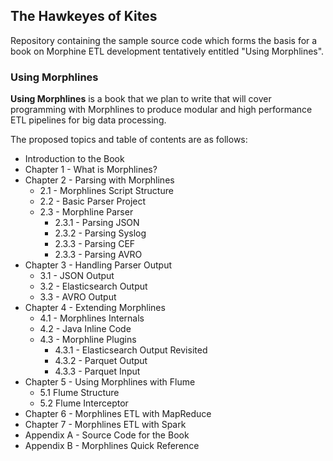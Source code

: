 ## The Hawkeyes of Kites

Repository containing the sample source code which forms the basis for a book on Morphine ETL development tentatively entitled "Using Morphlines".  

### Using Morphlines

**Using Morphlines** is a book that we plan to write that will cover programming with Morphlines to produce modular and high performance ETL pipelines for big data processing.  

The proposed topics and table of contents are as follows:

- Introduction to the Book
- Chapter 1  - What is Morphlines?
- Chapter 2  - Parsing with Morphlines
  - 2.1 - Morphlines Script Structure
  - 2.2 - Basic Parser Project
  - 2.3 - Morphline Parser
    - 2.3.1 - Parsing JSON
    - 2.3.2 - Parsing Syslog
    - 2.3.3 - Parsing CEF
    - 2.3.3 - Parsing AVRO
- Chapter 3  - Handling Parser Output
  - 3.1 - JSON Output
  - 3.2 - Elasticsearch Output
  - 3.3 - AVRO Output
- Chapter 4  - Extending Morphlines
  - 4.1 - Morphlines Internals
  - 4.2 - Java Inline Code
  - 4.3 - Morphline Plugins
    - 4.3.1 - Elasticsearch Output Revisited
    - 4.3.2 - Parquet Output
    - 4.3.3 - Parquet Input
- Chapter 5  - Using Morphlines with Flume
  - 5.1 Flume Structure
  - 5.2 Flume Interceptor
- Chapter 6  - Morphlines ETL with MapReduce
- Chapter 7  - Morphlines ETL with Spark
- Appendix A - Source Code for the Book
- Appendix B - Morphlines Quick Reference
